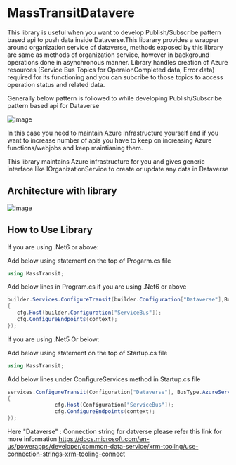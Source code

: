 # MassTransitDatavere
This library is useful when you want to develop Publish/Subscribe pattern based api to push data inside Dataverse.This libarary provides a wrapper around organization service of dataverse, methods exposed by this library are same as methods of organization service, however in background operations done in asynchronous manner. Library handles creation of Azure resources (Service Bus Topics for OperaionCompleted data, Error data) required for its functioning and you can subcribe to those topics to access operation status and related data.

Generally below pattern is followed to while developing Publish/Subscribe pattern based api for Dataverse

![image](https://user-images.githubusercontent.com/69874658/212418895-240b48c9-1a66-4690-bd4c-f9fa8a0a2ed2.png)

In this case you need to maintain Azure Infrastructure yourself and if you want to increase number of apis you have to keep on increasing Azure functions/webjobs and keep maintianing them.

This library maintains Azure infrastructure for you and gives generic interface like IOrganizationService to create or update any data in Dataverse

## Architecture  with library

![image](https://user-images.githubusercontent.com/69874658/212421107-e39449fb-7602-43f2-9cd2-fc7ff84b149a.png)


## How to Use Library
 
If you are using .Net6 or above:

Add below using statement on the top of Progarm.cs file
 ```c#
 using MassTransit;
 ```
Add below lines in Program.cs if you are using .Net6 or above
 ```c#
builder.Services.ConfigureTransit(builder.Configuration["Dataverse"],BusType.AzureServiceBus,azureServicebusConfiguration:(context, cfg) =>
{
    cfg.Host(builder.Configuration["ServiceBus"]);
    cfg.ConfigureEndpoints(context);
});
```

If you are using .Net5 Or below: 

Add below using statement on the top of Startup.cs file
 ```c#
 using MassTransit;
 ```
Add below lines under ConfigureServices method in Startup.cs file
 ```c#
services.ConfigureTransit(Configuration["Dataverse"], BusType.AzureServiceBus, azureServicebusConfiguration: (context, cfg) =>
{
                cfg.Host(Configuration["ServiceBus"]);
                cfg.ConfigureEndpoints(context);
});
 ```
 
 
 Here 
 "Dataverse" : Connection string for datverse please refer this link for more information https://docs.microsoft.com/en-us/powerapps/developer/common-data-service/xrm-tooling/use-connection-strings-xrm-tooling-connect 




